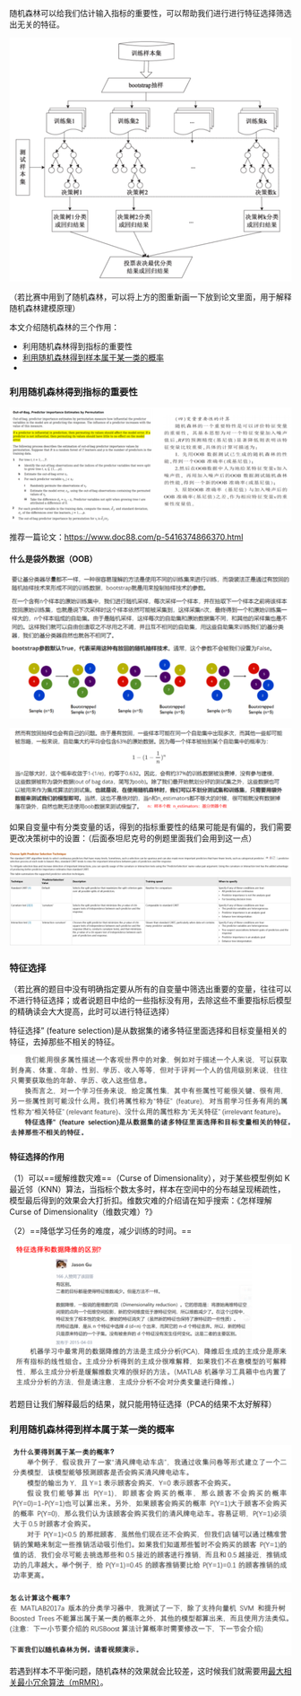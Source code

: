 
随机森林可以给我们估计输入指标的重要性，可以帮助我们进行进行特征选择筛选出无关的特征。

![](../../../../img/Pasted%20image%2020250829223256.png)

（若比赛中用到了随机森林，可以将上方的图重新画一下放到论文里面，用于解释随机森林建模原理）

本文介绍随机森林的三个作用：
- 利用随机森林得到指标的重要性
- [利用随机森林得到样本属于某一类的概率](随机森林.md#利用随机森林得到样本属于某一类的概率)
- 
### 利用随机森林得到指标的重要性

![](../../../../img/Pasted%20image%2020250829225837.png)

推荐一篇论文：https://www.doc88.com/p-5416374866370.html

#### 什么是袋外数据（OOB）

![](../../../../img/Pasted%20image%2020250829230015.png)

![](../../../../img/Pasted%20image%2020250829230034.png)

如果自变量中有分类变量的话，得到的指标重要性的结果可能是有偏的，我们需要更改决策树中的设置：（后面泰坦尼克号的例题里面我们会用到这一点）

![](../../../../img/Pasted%20image%2020250829233301.png)


### 特征选择

（若比赛的题目中没有明确指定要从所有的自变量中筛选出重要的变量，往往可以不进行特征选择；或者说题目中给的一些指标没有用，去除这些不重要指标后模型的精确读会大大提高，此时可以进行特征选择）

特征选择” (feature selection)是从数据集的诸多特征里面选择和目标变量相关的特征，去掉那些不相关的特征。

![](../../../../img/Pasted%20image%2020250830162313.png)

#### 特征选择的作用

（1）可以==缓解维数灾难==（Curse of Dimensionality），对于某些模型例如 K 最近邻（KNN）算法，当指标个数太多时，样本在空间中的分布越呈现稀疏性，模型最后得到的效果会大打折扣。维数灾难的介绍请在知乎搜索：《怎样理解 Curse of Dimensionality（维数灾难）?》

（2）==降低学习任务的难度，减少训练的时间。==

![](../../../../img/Pasted%20image%2020250830170214.png)

若题目让我们解释最后的结果，就只能用特征选择（PCA的结果不太好解释）


### 利用随机森林得到样本属于某一类的概率

![](../../../../img/Pasted%20image%2020250830170731.png)

![](../../../../img/Pasted%20image%2020250830170759.png)


若遇到样本不平衡问题，随机森林的效果就会比较差，这时候我们就需要用[最大相关最小冗余算法（mRMR）](../最大相关最小冗余算法（mRMR）.md)。